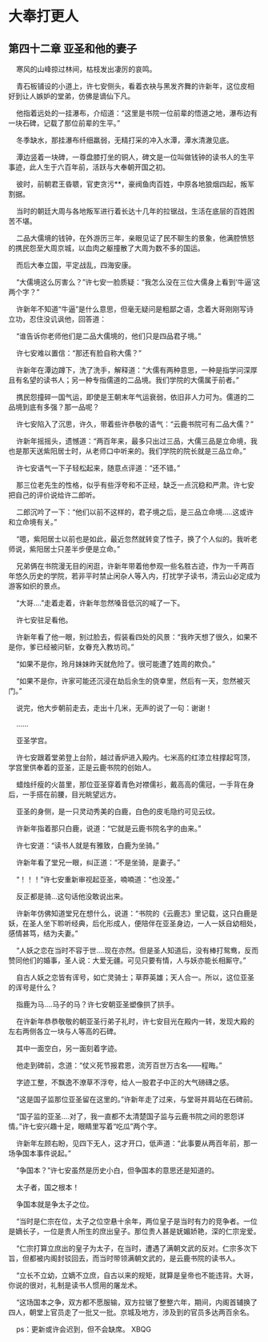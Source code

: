 # 大奉打更人 
 ## 第四十二章 亚圣和他的妻子
     寒风的山峰掠过林间，枯枝发出凄厉的哀鸣。

    青石板铺设的小道上，许七安侧头，看着衣袂与黑发齐舞的许新年，这位皮相好到让人嫉妒的堂弟，仿佛是谪仙下凡。

    他指着远处的一挂瀑布，介绍道：“这里是书院一位前辈的悟道之地，瀑布边有一块石碑，记载了那位前辈的生平。”

    冬季缺水，那挂瀑布纤细羸弱，无精打采的冲入水潭，潭水清澈见底。

    潭边竖着一块碑，一尊盘膝打坐的铜人，碑文是一位叫做钱钟的读书人的生平事迹，此人生于六百年前，活跃与大奉朝开国之初。

    彼时，前朝君王昏聩，官吏贪污**，豪阀鱼肉百姓，中原各地狼烟四起，叛军割据。

    当时的朝廷大周与各地叛军进行着长达十几年的拉锯战，生活在底层的百姓困苦不堪。

    二品大儒境的钱钟，在外游历三年，亲眼见证了民不聊生的景象，他满腔愤怒的携民怨至大周京城，以血肉之躯撞散了大周为数不多的国运。

    而后大奉立国，平定战乱，四海安康。

    “大儒境这么厉害么？”许七安一脸质疑：“我怎么没在三位大儒身上看到‘牛逼’这两个字？”

    许新年不知道“牛逼”是什么意思，但毫无疑问是粗鄙之语，念着大哥刚刚写诗立功，忍住没讥讽他，回答道：

    “谁告诉你老师他们是二品大儒境的，他们只是四品君子境。”

    许七安难以置信：“那还有脸自称大儒？”

    许新年在潭边蹲下，洗了洗手，解释道：“大儒有两种意思，一种是指学问深厚且有名望的读书人；另一种专指儒道的二品境。我们学院的大儒属于前者。”

    携民怨撞碎一国气运，即使是王朝末年气运衰弱，依旧非人力可为。儒道的二品境到底有多强？那一品呢？

    许七安陷入了沉思，许久，带着些许恭敬的语气：“云鹿书院可有二品大儒？”

    许新年摇摇头，遗憾道：“两百年来，最多只出过三品，大儒三品是立命境，我也是那天送紫阳居士时，从老师口中听来的。我们学院的院长就是三品立命。”

    许七安语气一下子轻松起来，随意点评道：“还不错。”

    那三位老先生的性格，似乎有些浮夸和不正经，缺乏一点沉稳和严肃。许七安把自己的评价说给许二郎听。

    二郎沉吟了一下：“他们以前不这样的，君子境之后，是三品立命境.....这或许和立命境有关。”

    “嗯，紫阳居士以前也是如此，最近忽然就转变了性子，换了个人似的。我听老师说，紫阳居士只差半步便是立命。”

    兄弟俩在书院漫无目的闲逛，许新年带着他参观一些名胜古迹，作为一千两百年悠久历史的学院，若非平时禁止闲杂人等入内，打扰学子读书，清云山必定成为游客如织的景点。

    “大哥....”走着走着，许新年忽然嗓音低沉的喊了一下。

    许七安驻足看他。

    许新年看了他一眼，别过脸去，假装看四处的风景：“我昨天想了很久，如果不是你，爹已经被问斩，女眷充入教坊司。”

    “如果不是你，玲月妹妹昨天就危险了。很可能遭了姓周的欺负。”

    “如果不是你，许家可能还沉浸在劫后余生的侥幸里，然后有一天，忽然被灭门。”

    说完，他大步朝前走去，走出十几米，无声的说了一句：谢谢！

    ......

    亚圣学宫。

    许七安跟着堂弟登上台阶，越过香炉进入殿内。七米高的红漆立柱撑起穹顶，学宫里供奉着的亚圣，正是云鹿书院的创始人。

    蜡烛纤瘦的火苗里，那位亚圣穿着青色对襟儒衫，戴高高的儒冠，一手背在身后，一手搭在前腰，目光眺望远方。

    亚圣的身侧，是一只灵动秀美的白鹿，白色的皮毛隐约可见云纹。

    许新年指着那只白鹿，说道：“它就是云鹿书院名字的由来。”

    许七安道：“读书人就是有雅致，白鹿为坐骑。”

    许新年看了堂兄一眼，纠正道：“不是坐骑，是妻子。”

    “！！！”许七安重新审视起亚圣，喃喃道：“也没差。”

    反正都是骑...这句话他没敢说出来。

    许新年仿佛知道堂兄在想什么，说道：“书院的《云鹿志》里记载，这只白鹿是妖，在圣人坐下聆听经典，后化形成人，便陪伴在亚圣身边，一人一妖自幼相处，感情甚笃，结为夫妻。”

    “人妖之恋在当时不容于世....现在亦然。但是圣人知道后，没有棒打鸳鸯，反而赞同他们的婚事，圣人说：大爱无疆。可见只要有情，人与妖亦能长相厮守。”

    自古人妖之恋皆有诨号，如亡灵骑士；草莽英雄；天人合一。所以，这位亚圣的诨号是什么？

    指鹿为马....马子的马？许七安朝亚圣塑像拱了拱手。

    在许新年恭恭敬敬的朝亚圣行弟子礼时，许七安目光在殿内一转，发现大殿的左右两侧各立一块与人等高的石碑。

    其中一面空白，另一面刻着字迹。

    他走到碑前，念道：“仗义死节报君恩，流芳百世万古名——程晦。”

    字迹工整，不飘逸不潦草不浮夸，给人一股君子中正的大气磅礴之感。

    “这是国子监那位亚圣留在这里的。”许新年走了过来，与堂哥并肩站在石碑前。

    “国子监的亚圣....对了，我一直都不太清楚国子监与云鹿书院之间的恩怨详情。”许七安兴趣十足，眼睛里写着“吃瓜”两个字。

    许新年左顾右盼，见四下无人，这才开口，低声道：“此事要从两百年前，那一场争国本事件说起。”

    “争国本？”许七安虽然是历史小白，但争国本的意思还是知道的。

    太子者，国之根本！

    争国本就是争太子之位。

    “当时是仁宗在位，太子之位空悬十余年，两位皇子是当时有力的竞争者。一位是嫡长子，一位是贵人所生的庶出皇子。那位贵人甚是妩媚娇艳，深的仁宗宠爱。

    “仁宗打算立庶出的皇子为太子，在当时，遭遇了满朝文武的反对。仁宗多次下旨，但都被内阁封驳回去，而当时带领满朝文武的，是云鹿书院的读书人。

    “立长不立幼，立嫡不立庶，自古以来的规矩，就算是皇帝也不能违背。大哥，你说的很对，礼制是读书人惯用的屠龙术。

    “这场国本之争，双方都不愿服输，双方拉锯了整整六年，期间，内阁首辅换了四人，朝堂上官员走了一批又一批。京城及地方，涉及到的官员多达两百余名。

    ps：更新或许会迟到，但不会缺席。 
XBQG
